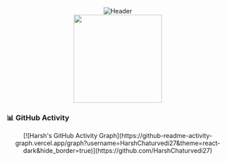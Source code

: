 <!-- ## Hi there 👋 -->
<div align="center">
  <img src="https://capsule-render.vercel.app/api?type=waving&color=gradient&customColorList=6,11,20&height=200&section=header&text=Harsh%20Chaturvedi&fontSize=80&fontAlignY=35&animation=twinkling&fontColor=white" alt="Header"/>
</div>

<div align="center">
  <img align="center" src="https://media.tenor.com/itjFesV8_RUAAAAi/soulja-boy-pepe.gif" width="200">
</div>

### 📊 GitHub Activity
<div align="center">
[![Harsh's GitHub Activity Graph](https://github-readme-activity-graph.vercel.app/graph?username=HarshChaturvedi27&theme=react-dark&hide_border=true)](https://github.com/HarshChaturvedi27)
</div>

<!--
**HarshChaturvedi27/HarshChaturvedi27** is a ✨ _special_ ✨ repository because its `README.md` (this file) appears on your GitHub profile.

Here are some ideas to get you started:

- 🔭 I’m currently working on ...
- 🌱 I’m currently learning ...
- 👯 I’m looking to collaborate on ...
- 🤔 I’m looking for help with ...
- 💬 Ask me about ...
- 📫 How to reach me: ...
- 😄 Pronouns: ...
- ⚡ Fun fact: ...
-->
